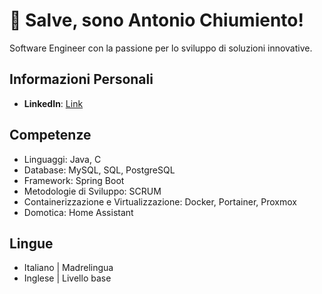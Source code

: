 # 👋 Salve, sono Antonio Chiumiento! 
Software Engineer con la passione per lo sviluppo di soluzioni innovative.

## Informazioni Personali
- **LinkedIn**: [Link](https://www.linkedin.com/in/antoniochiumiento/)


## Competenze
- Linguaggi: Java, C
- Database: MySQL, SQL, PostgreSQL
- Framework: Spring Boot
- Metodologie di Sviluppo: SCRUM
- Containerizzazione e Virtualizzazione: Docker, Portainer, Proxmox
- Domotica: Home Assistant

## Lingue
- Italiano | Madrelingua
- Inglese  | Livello base